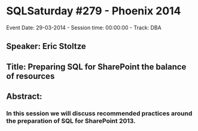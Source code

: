 # SQLSaturday #279 - Phoenix 2014
Event Date: 29-03-2014 - Session time: 00:00:00 - Track: DBA
## Speaker: Eric  Stoltze
## Title: Preparing SQL for SharePoint the balance of resources
## Abstract:
### In this session we will discuss recommended practices around the preparation of SQL for SharePoint 2013. 
